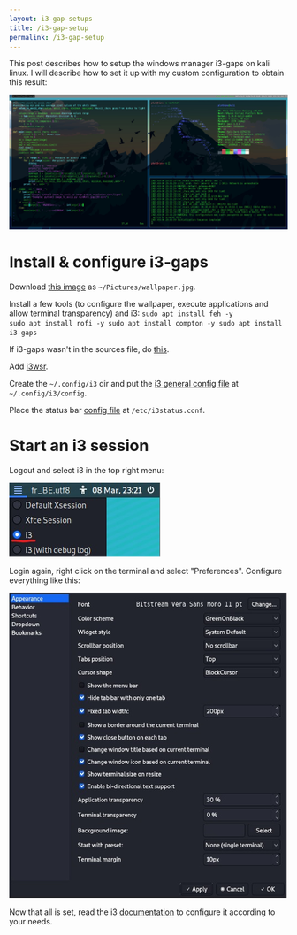 ```yaml
---
layout: i3-gap-setups
title: /i3-gap-setup
permalink: /i3-gap-setup
---
```


This post describes how to setup the windows manager i3-gaps on kali linux. I will describe how to set it up with my custom configuration to obtain this result:

<img src="/i3-gap-setup/result.jpg" alt="configuration result" width="1200" height="auto">

<h1>Install & configure i3-gaps</h1>

Download <a href="https://raw.githubusercontent.com/Plotkine/kali-config/main/wallpaper.jpg" target="_blank" rel="noopener noreferrer">this image</a> as <code>~/Pictures/wallpaper.jpg</code>.

Install a few tools (to configure the wallpaper, execute applications and allow terminal transparency) and i3:
<code>sudo apt install feh -y
sudo apt install rofi -y
sudo apt install compton -y
sudo apt install i3-gaps</code>

If i3-gaps wasn't in the sources file, do <a href="https://launchpad.net/~kgilmer/+archive/ubuntu/speed-ricer" target="_blank" rel="noopener noreferrer">this</a>.

Add <a href="https://github.com/roosta/i3wsr" target="_blank" rel="noopener noreferrer">i3wsr</a>.

Create the <code>~/.config/i3</code> dir and put the <a href="https://github.com/Plotkine/kali-config/blob/main/i3_config" target="_blank" rel="noopener noreferrer">i3 general config file</a> at <code>~/.config/i3/config</code>.

Place the status bar <a href="https://github.com/Plotkine/kali-config/blob/main/i3_i3status.conf" target="_blank" rel="noopener noreferrer">config file</a> at <code>/etc/i3status.conf</code>.

<h1>Start an i3 session</h1>

Logout and select i3 in the top right menu:

<img src="/i3-gap-setup/select_i3.jpg" alt="select i3">

Login again, right click on the terminal and select "Preferences". Configure everything like this:

<img src="/i3-gap-setup/settings.jpg" alt="configure preferences">

Now that all is set, read the i3 <a href="https://i3wm.org/docs/userguide.html" target="_blank" rel="noopener noreferrer">documentation</a> to configure it according to your needs.
